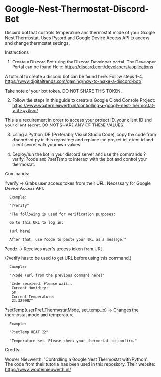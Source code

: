 # Google-Nest-Thermostat-Discord-Bot
Discord bot that controls temperature and thermostat mode of your Google Nest Thermostat. Uses Pycord and Google Device Access API to access and change thermostat settings. 

Instructions: 

1. Create a Discord Bot using the Discord Developer portal. The Developer Portal can be found Here: https://discord.com/developers/applications

A tutorial to create a discord bot can be found here. Follow steps 1-4.
https://www.digitaltrends.com/gaming/how-to-make-a-discord-bot/

Take note of your bot token. DO NOT SHARE THIS TOKEN.

2. Follow the steps in this guide to create a Google Cloud Console Project:
https://www.wouternieuwerth.nl/controlling-a-google-nest-thermostat-with-python/

This is a requirement in order to access your project ID, your client ID and your client secret. DO NOT SHARE
ANY OF THESE VALUES.

3. Using a Python IDE (Preferably Visual Studio Code), copy the code from discordbot.py in this repository
and replace the project id, client id and client secret with your own values.

4. Deploy/run the bot in your discord server and use the commands ?verify, ?code and ?setTemp to interact with the bot
and control your thermostat.







Commands:

?verify -> Grabs user access token from their URL. Necessary for Google Device Access API.

      Example:

      "?verify"

      "The following is used for verification purposes:

      Go to this URL to log in:

      (url here)

      After that, use ?code to paste your URL as a message."
      
?code -> Receives user's access token from URL. 

(?verify has to be used to get URL before using this command.)

      Example:
      
      "?code (url from the previous command here)"
      
      "Code received. Please wait...
       Current Humidity:
       58
       Current Temperature:
       23.329987"
       
 ?setTemp(userPref_ThermostatMode, set_temp_to) -> Changes the thermostat mode and temperature.
 
      Example:
      
      "?setTemp HEAT 22"
      
      "Temperature set. Please check your thermostat to confirm."
      





Credits: 

Wouter Nieuwerth: "Controlling a Google Nest Thermostat with Python".
The code from their tutorial has been used in this repository.
Their website: https://www.wouternieuwerth.nl/
 
      
